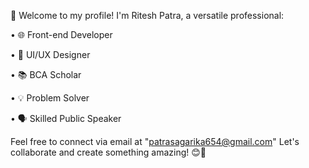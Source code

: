 👋 Welcome to my profile! I'm Ritesh Patra, a versatile professional:

• 🌐 Front-end Developer 

• 🎨 UI/UX Designer

• 📚 BCA Scholar

• 💡 Problem Solver

• 🗣️ Skilled Public Speaker



Feel free to connect via email at "patrasagarika654@gmail.com" Let's collaborate and create something amazing! 😊🚀
